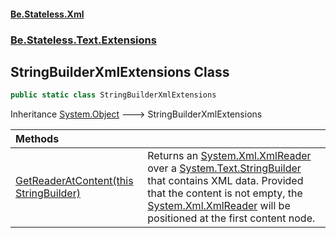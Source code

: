 #### [Be.Stateless.Xml](README.md 'README')
### [Be.Stateless.Text.Extensions](Be.Stateless.Text.Extensions.md 'Be.Stateless.Text.Extensions')

## StringBuilderXmlExtensions Class

```csharp
public static class StringBuilderXmlExtensions
```

Inheritance [System.Object](https://docs.microsoft.com/en-us/dotnet/api/System.Object 'System.Object') &#129106; StringBuilderXmlExtensions

| Methods | |
| :--- | :--- |
| [GetReaderAtContent(this StringBuilder)](StringBuilderXmlExtensions.GetReaderAtContent(thisStringBuilder).md 'Be.Stateless.Text.Extensions.StringBuilderXmlExtensions.GetReaderAtContent(this System.Text.StringBuilder)') | Returns an [System.Xml.XmlReader](https://docs.microsoft.com/en-us/dotnet/api/System.Xml.XmlReader 'System.Xml.XmlReader') over a [System.Text.StringBuilder](https://docs.microsoft.com/en-us/dotnet/api/System.Text.StringBuilder 'System.Text.StringBuilder') that contains XML data. Provided that the content is not empty, the [System.Xml.XmlReader](https://docs.microsoft.com/en-us/dotnet/api/System.Xml.XmlReader 'System.Xml.XmlReader') will be positioned at the first content node. |
